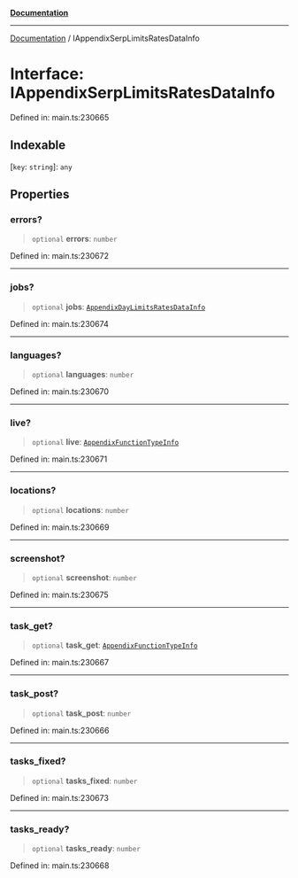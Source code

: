 [**Documentation**](../README.md)

***

[Documentation](../README.md) / IAppendixSerpLimitsRatesDataInfo

# Interface: IAppendixSerpLimitsRatesDataInfo

Defined in: main.ts:230665

## Indexable

\[`key`: `string`\]: `any`

## Properties

### errors?

> `optional` **errors**: `number`

Defined in: main.ts:230672

***

### jobs?

> `optional` **jobs**: [`AppendixDayLimitsRatesDataInfo`](../classes/AppendixDayLimitsRatesDataInfo.md)

Defined in: main.ts:230674

***

### languages?

> `optional` **languages**: `number`

Defined in: main.ts:230670

***

### live?

> `optional` **live**: [`AppendixFunctionTypeInfo`](../classes/AppendixFunctionTypeInfo.md)

Defined in: main.ts:230671

***

### locations?

> `optional` **locations**: `number`

Defined in: main.ts:230669

***

### screenshot?

> `optional` **screenshot**: `number`

Defined in: main.ts:230675

***

### task\_get?

> `optional` **task\_get**: [`AppendixFunctionTypeInfo`](../classes/AppendixFunctionTypeInfo.md)

Defined in: main.ts:230667

***

### task\_post?

> `optional` **task\_post**: `number`

Defined in: main.ts:230666

***

### tasks\_fixed?

> `optional` **tasks\_fixed**: `number`

Defined in: main.ts:230673

***

### tasks\_ready?

> `optional` **tasks\_ready**: `number`

Defined in: main.ts:230668
